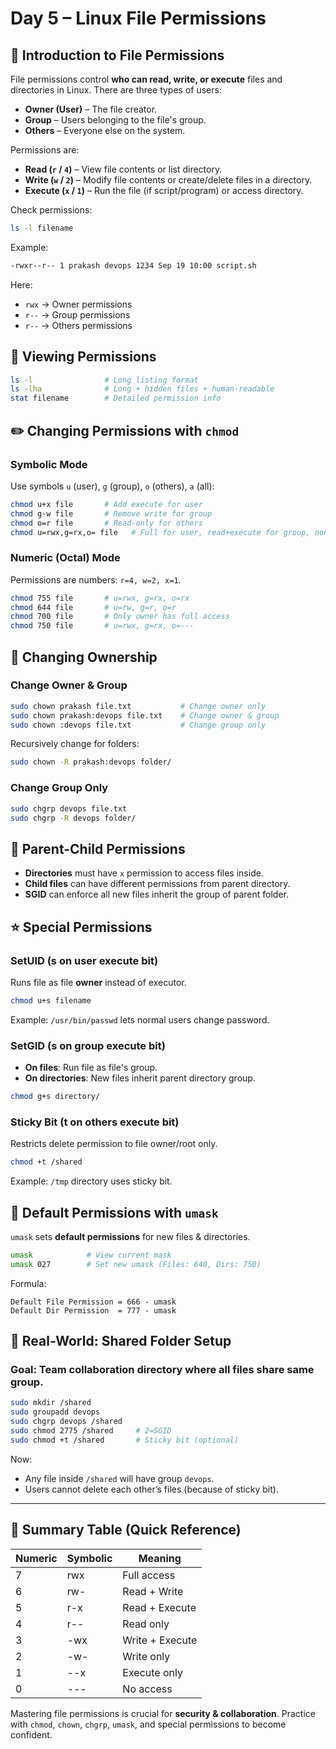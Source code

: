 # Day 5 – Linux File Permissions

## 📖 Introduction to File Permissions
File permissions control **who can read, write, or execute** files and directories in Linux. There are three types of users:
- **Owner (User)** – The file creator.
- **Group** – Users belonging to the file's group.
- **Others** – Everyone else on the system.

Permissions are:
- **Read (`r` / `4`)** – View file contents or list directory.
- **Write (`w` / `2`)** – Modify file contents or create/delete files in a directory.
- **Execute (`x` / `1`)** – Run the file (if script/program) or access directory.

Check permissions:
```bash
ls -l filename
```
Example:
```bash
-rwxr--r-- 1 prakash devops 1234 Sep 19 10:00 script.sh
```
Here:
- `rwx` → Owner permissions
- `r--` → Group permissions
- `r--` → Others permissions



## 🔑 Viewing Permissions
```bash
ls -l                # Long listing format
ls -lha              # Long + hidden files + human-readable
stat filename        # Detailed permission info
```



## ✏️ Changing Permissions with `chmod`

### **Symbolic Mode**
Use symbols `u` (user), `g` (group), `o` (others), `a` (all):
```bash
chmod u+x file       # Add execute for user
chmod g-w file       # Remove write for group
chmod o=r file       # Read-only for others
chmod u=rwx,g=rx,o= file   # Full for user, read+execute for group, none for others
```

### **Numeric (Octal) Mode**
Permissions are numbers: `r=4, w=2, x=1`.
```bash
chmod 755 file       # u=rwx, g=rx, o=rx
chmod 644 file       # u=rw, g=r, o=r
chmod 700 file       # Only owner has full access
chmod 750 file       # u=rwx, g=rx, o=---
```



## 👑 Changing Ownership

### **Change Owner & Group**
```bash
sudo chown prakash file.txt           # Change owner only
sudo chown prakash:devops file.txt    # Change owner & group
sudo chown :devops file.txt           # Change group only
```
Recursively change for folders:
```bash
sudo chown -R prakash:devops folder/
```

### **Change Group Only**
```bash
sudo chgrp devops file.txt
sudo chgrp -R devops folder/
```



## 📂 Parent-Child Permissions
- **Directories** must have `x` permission to access files inside.
- **Child files** can have different permissions from parent directory.
- **SGID** can enforce all new files inherit the group of parent folder.


## ⭐ Special Permissions

### **SetUID (s on user execute bit)**
Runs file as file **owner** instead of executor.
```bash
chmod u+s filename
```
Example: `/usr/bin/passwd` lets normal users change password.

### **SetGID (s on group execute bit)**
- **On files**: Run file as file's group.
- **On directories**: New files inherit parent directory group.
```bash
chmod g+s directory/
```

### **Sticky Bit (t on others execute bit)**
Restricts delete permission to file owner/root only.
```bash
chmod +t /shared
```
Example: `/tmp` directory uses sticky bit.



## 🧮 Default Permissions with `umask`
`umask` sets **default permissions** for new files & directories.
```bash
umask            # View current mask
umask 027        # Set new umask (Files: 640, Dirs: 750)
```
Formula:
```
Default File Permission = 666 - umask
Default Dir Permission  = 777 - umask
```



## 🏢 Real-World: Shared Folder Setup

### **Goal:** Team collaboration directory where all files share same group.
```bash
sudo mkdir /shared
sudo groupadd devops
sudo chgrp devops /shared
sudo chmod 2775 /shared     # 2=SGID
sudo chmod +t /shared       # Sticky bit (optional)
```
Now:
- Any file inside `/shared` will have group `devops`.
- Users cannot delete each other’s files (because of sticky bit).

---

## 📝 Summary Table (Quick Reference)
| Numeric | Symbolic | Meaning                 |
|--------|----------|----------------------|
| 7      | rwx      | Full access          |
| 6      | rw-      | Read + Write        |
| 5      | r-x      | Read + Execute      |
| 4      | r--      | Read only           |
| 3      | -wx      | Write + Execute     |
| 2      | -w-      | Write only          |
| 1      | --x      | Execute only        |
| 0      | ---      | No access           |



Mastering file permissions is crucial for **security & collaboration**. Practice with `chmod`, `chown`, `chgrp`, `umask`, and special permissions to become confident.